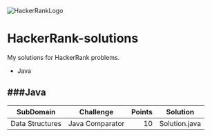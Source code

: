 ![HackerRankLogo](https://hrcdn.net/hackerrank/assets/brand/wordmark_sm-09bbe8f2de9af754be97250046007ced.svg)
# HackerRank-solutions
My solutions for HackerRank problems.

* Java

###Java
---

| SubDomain | Challenge | Points | Solution |
|-----------|-----------|-------:|----------|
|Data Structures|Java Comparator|10|Solution.java|

